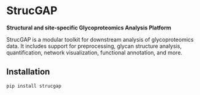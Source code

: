 # StrucGAP

**Structural and site-specific Glycoproteomics Analysis Platform**

StrucGAP is a modular toolkit for downstream analysis of glycoproteomics data. It includes support for preprocessing, glycan structure analysis, quantification, network visualization, functional annotation, and more.

## Installation

```bash
pip install strucgap
